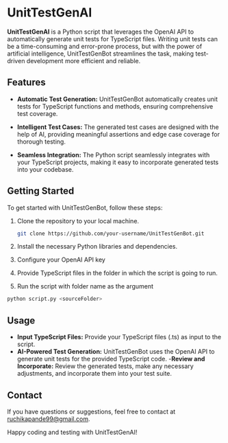# UnitTestGenAI

**UnitTestGenAI** is a Python script that leverages the OpenAI API to automatically generate unit tests for TypeScript files. 
Writing unit tests can be a time-consuming and error-prone process, but with the power of artificial intelligence, UnitTestGenBot streamlines the task, making test-driven development more efficient and reliable.

## Features

- **Automatic Test Generation:** UnitTestGenBot automatically creates unit tests for TypeScript functions and methods, ensuring comprehensive test coverage.

- **Intelligent Test Cases:** The generated test cases are designed with the help of AI, providing meaningful assertions and edge case coverage for thorough testing.

- **Seamless Integration:** The Python script seamlessly integrates with your TypeScript projects, making it easy to incorporate generated tests into your codebase.

## Getting Started

To get started with UnitTestGenBot, follow these steps:

1. Clone the repository to your local machine.

   ```bash
   git clone https://github.com/your-username/UnitTestGenBot.git
   ```
2. Install the necessary Python libraries and dependencies.
3. Configure your OpenAI API key
4. Provide TypeScript files in the folder in which the script is going to run.
5. Run the script with folder name as the argument
```bash
python script.py <sourceFolder>
```

## Usage
- **Input TypeScript Files:** Provide your TypeScript files (.ts) as input to the script.
- **AI-Powered Test Generation:** UnitTestGenBot uses the OpenAI API to generate unit tests for the provided TypeScript code.
-**Review and Incorporate:** Review the generated tests, make any necessary adjustments, and incorporate them into your test suite.

## Contact
If you have questions or suggestions, feel free to contact at ruchikapande99@gmail.com.

Happy coding and testing with UnitTestGenAI!
